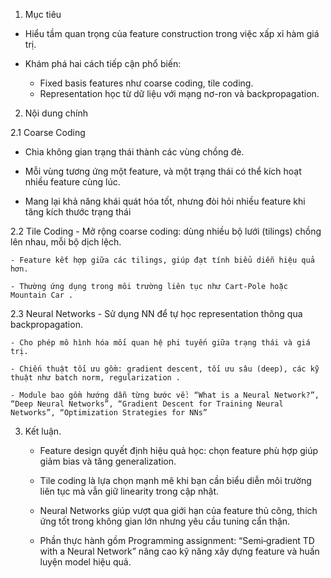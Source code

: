 1. Mục tiêu
 - Hiểu tầm quan trọng của feature construction trong  việc xấp xỉ hàm giá trị.

 - Khám phá hai cách tiếp cận phổ biến:

   + Fixed basis features như coarse coding, tile coding.
   + Representation học từ dữ liệu với mạng nơ-ron và backpropagation.

2. Nội dung chính

 2.1 Coarse Coding
   - Chia không gian trạng thái thành các vùng chồng đè.

   - Mỗi vùng tương ứng một feature, và một trạng thái có thể kích hoạt nhiều feature cùng lúc.

   - Mang lại khả năng khái quát hóa tốt, nhưng đòi hỏi nhiều feature khi tăng kích thước trạng thái 

 2.2 Tile Coding
    - Mở rộng coarse coding: dùng nhiều bộ lưới (tilings) chồng lên nhau, mỗi bộ dịch lệch.

    - Feature kết hợp giữa các tilings, giúp đạt tính biểu diễn hiệu quả hơn.

    - Thường ứng dụng trong môi trường liên tục như Cart-Pole hoặc Mountain Car . 

 2.3 Neural Networks
    - Sử dụng NN để tự học representation thông qua backpropagation.

    - Cho phép mô hình hóa mối quan hệ phi tuyến giữa trạng thái và giá trị.

    - Chiến thuật tối ưu gồm: gradient descent, tối ưu sâu (deep), các kỹ thuật như batch norm, regularization .

    - Module bao gồm hướng dẫn từng bước về: “What is a Neural Network?”, “Deep Neural Networks”, “Gradient Descent for Training Neural Networks”, “Optimization Strategies for NNs”

3. Kết luận. 

    - Feature design quyết định hiệu quả học: chọn feature phù hợp giúp giảm bias và tăng generalization.

    - Tile coding là lựa chọn mạnh mẽ khi bạn cần biểu diễn môi trường liên tục mà vẫn giữ linearity trong cập nhật.

    - Neural Networks giúp vượt qua giới hạn của feature thủ công, thích ứng tốt trong không gian lớn nhưng yêu cầu tuning cẩn thận.

    - Phần thực hành gồm Programming assignment: “Semi‑gradient TD with a Neural Network” nâng cao kỹ năng xây dựng feature và huấn luyện model hiệu quả.
